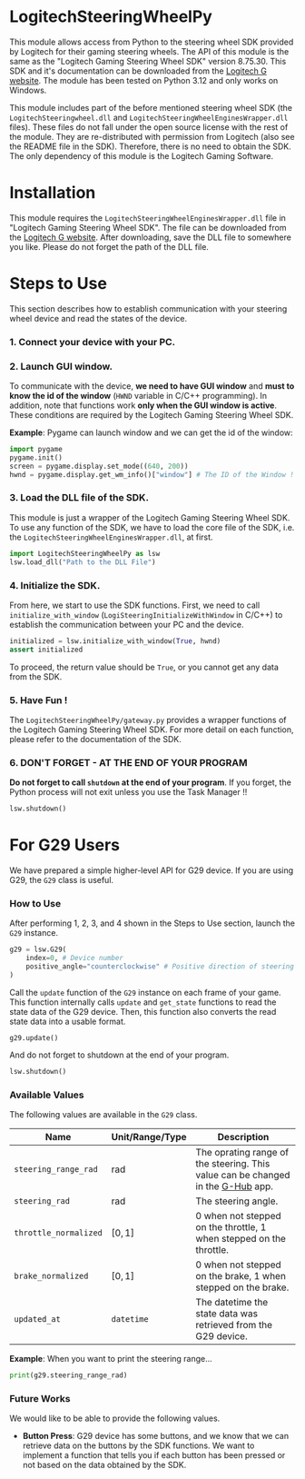 # LogitechSteeringWheelPy

This module allows access from Python to the steering wheel SDK provided by Logitech for their gaming steering wheels. The API of this module is the same as the "Logitech Gaming Steering Wheel SDK" version 8.75.30. This SDK and it's documentation can be downloaded from the [Logitech G website](https://www.logitechg.com/en-us/innovation/developer-lab.html). The module has been tested on Python 3.12 and only works on Windows.  

This module includes part of the before mentioned steering wheel SDK (the `LogitechSteeringwheel.dll` and `LogitechSteeringWheelEnginesWrapper.dll` files). These files do not fall under the open source license with the rest of the module. They are re-distributed with permission from Logitech (also see the README file in the SDK). Therefore, there is no need to obtain the SDK. The only dependency of this module is the Logitech Gaming Software.

# Installation

This module requires the `LogitechSteeringWheelEnginesWrapper.dll` file in "Logitech Gaming Steering Wheel SDK".
The file can be downloaded from the [Logitech G website](https://www.logitechg.com/en-us/innovation/developer-lab.html).
After downloading, save the DLL file to somewhere you like.
Please do not forget the path of the DLL file.

# Steps to Use

This section describes how to establish communication with your steering wheel device and read the states of the device.

### 1. Connect your device with your PC.
### 2. Launch GUI window.
To communicate with the device, **we need to have GUI window** and **must to know the id of the window** (`HWND` variable in C/C++ programming).
In addition, note that functions work **only when the GUI window is active**.
These conditions are required by the Logitech Gaming Steering Wheel SDK.

**Example**: Pygame can launch window and we can get the id of the window:
```python
import pygame
pygame.init()
screen = pygame.display.set_mode((640, 200))
hwnd = pygame.display.get_wm_info()["window"] # The ID of the Window !
```
### 3. Load the DLL file of the SDK.
This module is just a wrapper of the Logitech Gaming Steering Wheel SDK.
To use any function of the SDK, we have to load the core file of the SDK, i.e. the `LogitechSteeringWheelEnginesWrapper.dll`, at first.
```python
import LogitechSteeringWheelPy as lsw
lsw.load_dll("Path to the DLL File")
```

### 4. Initialize the SDK.
From here, we start to use the SDK functions.
First, we need to call `initialize_with_window` (`LogiSteeringInitializeWithWindow` in C/C++) to establish the communication between your PC and the device.
```python
initialized = lsw.initialize_with_window(True, hwnd)
assert initialized
```
To proceed, the return value should be `True`, or you cannot get any data from the SDK.

### 5. Have Fun !
The `LogitechSteeringWheelPy/gateway.py` provides a wrapper functions of the Logitech Gaming Steering Wheel SDK.
For more detail on each function, please refer to the documentation of the SDK.

### 6. DON'T FORGET - AT THE END OF YOUR PROGRAM
**Do not forget to call `shutdown` at the end of your program**.
If you forget, the Python process will not exit unless you use the Task Manager !!
```python
lsw.shutdown()
```

# For G29 Users

We have prepared a simple higher-level API for G29 device.
If you are using G29, the `G29` class is useful.

### How to Use

After performing 1, 2, 3, and 4 shown in the Steps to Use section, launch the `G29` instance.
```python
g29 = lsw.G29(
    index=0, # Device number
    positive_angle="counterclockwise" # Positive direction of steering wheel angle
)
```

Call the `update` function of the `G29` instance on each frame of your game.
This function internally calls `update` and `get_state` functions to read the state data of the G29 device.
Then, this function also converts the read state data into a usable format.
```pyton
g29.update()
```
And do not forget to shutdown at the end of your program.
```python
lsw.shutdown()
```

### Available Values

The following values are available in the `G29` class.

Name | Unit/Range/Type | Description
--- | --- | ---
`steering_range_rad` | rad | The oprating range of the steering. This value can be changed in the [G-Hub](https://www.logitechg.com/en-us/innovation/g-hub.html) app.
`steering_rad` | rad | The steering angle.
`throttle_normalized` | $[0,1]$ | 0 when not stepped on the throttle, 1 when stepped on the throttle.
`brake_normalized` | $[0,1]$ | 0 when not stepped on the brake, 1 when stepped on the brake.
`updated_at` | `datetime` | The datetime the state data was retrieved from the G29 device.

**Example**: When you want to print the steering range...
```python
print(g29.steering_range_rad)
```

### Future Works

We would like to be able to provide the following values.

* **Button Press**: G29 device has some buttons, and we know that we can retrieve data on the buttons by the SDK functions. We want to implement a function that tells you if each button has been pressed or not based on the data obtained by the SDK.